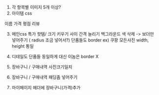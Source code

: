 1. 각 항목별 이미지 5개 이상?
2. 아이템 css 

이름
가격
평점 리뷰

3. 메인css
특가 핫템/ 크기 키우기
사이 간격 늘리기
백그라운드 색 삭제 -> 보더만 넣어주기 ( radius 조금 넣어서?)
단품들도 border
ex) 쿠팡
모든사진 width, height 통일

4. 디테일도 단품들 동일하게
대신 이놈은 border X

5. 장바구니 / 구매내역 사진크기일치
6. 장바구니 / 구매내역 패딩좀 넣어주기
7. 마이페이지 헤더에 장바구니(가격)추가
